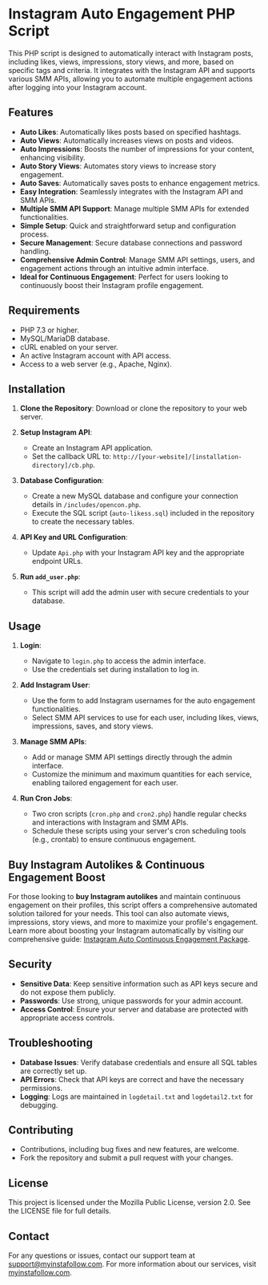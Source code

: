# Instagram Auto Engagement PHP Script

This PHP script is designed to automatically interact with Instagram posts, including likes, views, impressions, story views, and more, based on specific tags and criteria. It integrates with the Instagram API and supports various SMM APIs, allowing you to automate multiple engagement actions after logging into your Instagram account.

## Features

- **Auto Likes**: Automatically likes posts based on specified hashtags.
- **Auto Views**: Automatically increases views on posts and videos.
- **Auto Impressions**: Boosts the number of impressions for your content, enhancing visibility.
- **Auto Story Views**: Automates story views to increase story engagement.
- **Auto Saves**: Automatically saves posts to enhance engagement metrics.
- **Easy Integration**: Seamlessly integrates with the Instagram API and SMM APIs.
- **Multiple SMM API Support**: Manage multiple SMM APIs for extended functionalities.
- **Simple Setup**: Quick and straightforward setup and configuration process.
- **Secure Management**: Secure database connections and password handling.
- **Comprehensive Admin Control**: Manage SMM API settings, users, and engagement actions through an intuitive admin interface.
- **Ideal for Continuous Engagement**: Perfect for users looking to continuously boost their Instagram profile engagement.

## Requirements

- PHP 7.3 or higher.
- MySQL/MariaDB database.
- cURL enabled on your server.
- An active Instagram account with API access.
- Access to a web server (e.g., Apache, Nginx).

## Installation

1. **Clone the Repository**: Download or clone the repository to your web server.
   
2. **Setup Instagram API**:
   - Create an Instagram API application.
   - Set the callback URL to: `http://[your-website]/[installation-directory]/cb.php`.

3. **Database Configuration**:
   - Create a new MySQL database and configure your connection details in `/includes/opencon.php`.
   - Execute the SQL script (`auto-likess.sql`) included in the repository to create the necessary tables.

4. **API Key and URL Configuration**:
   - Update `Api.php` with your Instagram API key and the appropriate endpoint URLs.

5. **Run `add_user.php`**:
   - This script will add the admin user with secure credentials to your database.

## Usage

1. **Login**:
   - Navigate to `login.php` to access the admin interface.
   - Use the credentials set during installation to log in.

2. **Add Instagram User**:
   - Use the form to add Instagram usernames for the auto engagement functionalities.
   - Select SMM API services to use for each user, including likes, views, impressions, saves, and story views.

3. **Manage SMM APIs**:
   - Add or manage SMM API settings directly through the admin interface.
   - Customize the minimum and maximum quantities for each service, enabling tailored engagement for each user.

4. **Run Cron Jobs**:
   - Two cron scripts (`cron.php` and `cron2.php`) handle regular checks and interactions with Instagram and SMM APIs.
   - Schedule these scripts using your server's cron scheduling tools (e.g., crontab) to ensure continuous engagement.

## Buy Instagram Autolikes & Continuous Engagement Boost

For those looking to **buy Instagram autolikes** and maintain continuous engagement on their profiles, this script offers a comprehensive automated solution tailored for your needs. This tool can also automate views, impressions, story views, and more to maximize your profile's engagement. Learn more about boosting your Instagram automatically by visiting our comprehensive guide: [Instagram Auto Continuous Engagement Package](https://myinstafollow.com/instagram-auto-continuous-like-package/).

## Security

- **Sensitive Data**: Keep sensitive information such as API keys secure and do not expose them publicly.
- **Passwords**: Use strong, unique passwords for your admin account.
- **Access Control**: Ensure your server and database are protected with appropriate access controls.

## Troubleshooting

- **Database Issues**: Verify database credentials and ensure all SQL tables are correctly set up.
- **API Errors**: Check that API keys are correct and have the necessary permissions.
- **Logging**: Logs are maintained in `logdetail.txt` and `logdetail2.txt` for debugging.

## Contributing

- Contributions, including bug fixes and new features, are welcome.
- Fork the repository and submit a pull request with your changes.

## License

This project is licensed under the Mozilla Public License, version 2.0. See the LICENSE file for full details.

## Contact

For any questions or issues, contact our support team at [support@myinstafollow.com](mailto:support@myinstafollow.com). For more information about our services, visit [myinstafollow.com](https://myinstafollow.com).
